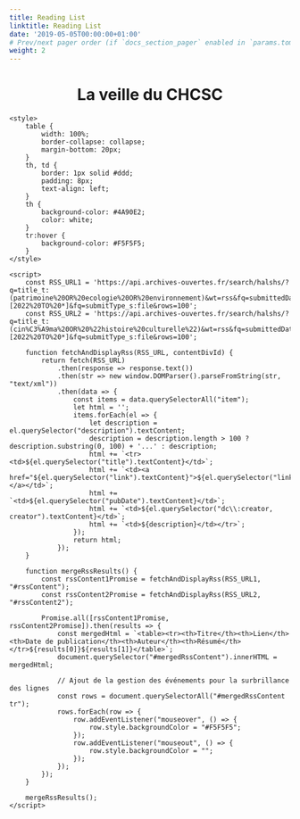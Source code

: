 ```yaml
---
title: Reading List
linktitle: Reading List
date: '2019-05-05T00:00:00+01:00'
# Prev/next pager order (if `docs_section_pager` enabled in `params.toml`)
weight: 2
---
```


<!DOCTYPE html>
<html>
<body>
    <h1 style="text-align:center; font-weight:bold;">La veille du CHCSC</h1>
    <div id="rssContent"></div>
    <div id="rssContent2"></div>
    <div id="mergedRssContent"></div>

    <style>
        table {
            width: 100%;
            border-collapse: collapse;
            margin-bottom: 20px;
        }
        th, td {
            border: 1px solid #ddd;
            padding: 8px;
            text-align: left;
        }
        th {
            background-color: #4A90E2;
            color: white;
        }
        tr:hover {
            background-color: #F5F5F5;
        }
    </style>

    <script>
        const RSS_URL1 = 'https://api.archives-ouvertes.fr/search/halshs/?q=title_t:(patrimoine%20OR%20ecologie%20OR%20environnement)&wt=rss&fq=submittedDateY_i:[2022%20TO%20*]&fq=submitType_s:file&rows=100';
        const RSS_URL2 = 'https://api.archives-ouvertes.fr/search/halshs/?q=title_t:(cin%C3%A9ma%20OR%20%22histoire%20culturelle%22)&wt=rss&fq=submittedDateY_i:[2022%20TO%20*]&fq=submitType_s:file&rows=100';

        function fetchAndDisplayRss(RSS_URL, contentDivId) {
            return fetch(RSS_URL)
                .then(response => response.text())
                .then(str => new window.DOMParser().parseFromString(str, "text/xml"))
                .then(data => {
                    const items = data.querySelectorAll("item");
                    let html = '';
                    items.forEach(el => {
                        let description = el.querySelector("description").textContent;
                        description = description.length > 100 ? description.substring(0, 100) + '...' : description;
                        html += `<tr><td>${el.querySelector("title").textContent}</td>`;
                        html += `<td><a href="${el.querySelector("link").textContent}">${el.querySelector("link").textContent}</a></td>`;
                        html += `<td>${el.querySelector("pubDate").textContent}</td>`;
                        html += `<td>${el.querySelector("dc\\:creator, creator").textContent}</td>`;
                        html += `<td>${description}</td></tr>`;
                    });
                    return html;
                });
        }

        function mergeRssResults() {
            const rssContent1Promise = fetchAndDisplayRss(RSS_URL1, "#rssContent");
            const rssContent2Promise = fetchAndDisplayRss(RSS_URL2, "#rssContent2");

            Promise.all([rssContent1Promise, rssContent2Promise]).then(results => {
                const mergedHtml = `<table><tr><th>Titre</th><th>Lien</th><th>Date de publication</th><th>Auteur</th><th>Résumé</th></tr>${results[0]}${results[1]}</table>`;
                document.querySelector("#mergedRssContent").innerHTML = mergedHtml;

                // Ajout de la gestion des événements pour la surbrillance des lignes
                const rows = document.querySelectorAll("#mergedRssContent tr");
                rows.forEach(row => {
                    row.addEventListener("mouseover", () => {
                        row.style.backgroundColor = "#F5F5F5";
                    });
                    row.addEventListener("mouseout", () => {
                        row.style.backgroundColor = "";
                    });
                });
            });
        }

        mergeRssResults();
    </script>
</body>
</html>
